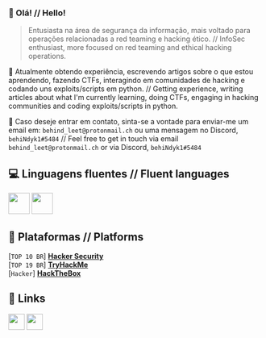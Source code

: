 ### 👋 Olá! // Hello!
> Entusiasta na área de segurança da informação, mais voltado para operações relacionadas a red teaming e hacking ético. // InfoSec enthusiast, more focused on red teaming and ethical hacking operations.

🔭 Atualmente obtendo experiência, escrevendo artigos sobre o que estou aprendendo, fazendo CTFs, interagindo em comunidades de hacking e codando uns exploits/scripts em python. // Getting experience, writing articles about what I'm currently learning, doing CTFs, engaging in hacking communities and coding exploits/scripts in python.

💬 Caso deseje entrar em contato, sinta-se a vontade para enviar-me um email em: `behind_leet@protonmail.ch` ou uma mensagem no Discord, `behiNdyk1#5484` // Feel free to get in touch via email `behind_leet@protonmail.ch` or via Discord, `behiNdyk1#5484`

## 💻 Linguagens fluentes // Fluent languages
<img height="42" src="https://cdn.jsdelivr.net/gh/devicons/devicon/icons/python/python-original.svg" /> <img height="42" src="https://cdn.jsdelivr.net/gh/devicons/devicon/icons/bash/bash-original.svg" />

## 👾 Plataformas // Platforms
[`TOP 10 BR`] <strong><a href="https://capturetheflag.com.br/player/behiNdyk1" target="_blank">Hacker Security</a></strong><br>
[`TOP 19 BR`] <strong><a href="https://tryhackme.com/p/bhnoSS" target="_blank">TryHackMe</a></strong> <br>
[`Hacker`] <strong><a href="https://app.hackthebox.com/profile/600542" target="_blank">HackTheBox</a></strong>

## 🔗 Links
<code><a href="https://twitter.com/behindysec" target="_blank"><img height="32" src="https://img.shields.io/badge/Twitter-1DA1F2?style=for-the-badge&logo=twitter&logoColor=white" /></a></code>
<code><a href="https://behindyk1.medium.com" target="_blank"><img height="32" src="https://img.shields.io/badge/Medium-12100E?style=for-the-badge&logo=medium&logoColor=white" /></a></code>
